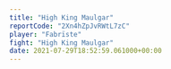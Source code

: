 ```yaml
---
title: "High King Maulgar"
reportCode: "2Xn4hZpJvRWtL7zC"
player: "Fabrïste"
fight: "High King Maulgar"
date: 2021-07-29T18:52:59.061000+00:00
---
```

